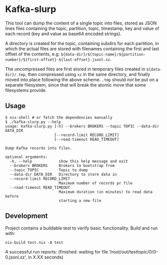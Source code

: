# Kafka-slurp

This tool can dump the content of a single topic into files, stored as JSON lines files containing the topic, partition, topic, timestamp, key and value of each record (key and value as base64 encoded strings).

A directory is created for the topic, containing subdirs for each partition, in which the actual files are stored with filenames containing the first and last offset of the contents, e.g. `${data-dir}/${topic-name}/${partition-number}/${first-offset}-${last-offset}.jsonl.xz`.

The uncompressed files are first stored in temporary files created in `${data-dir}/.tmp`, then compressed using `xz` in the same directory, and finally moved into place following the above scheme. `.tmp` should _not_ be put on a separate filesystem, since that will break the atomic move that some filesystems provide.


## Usage

```
$ nix-shell # or fetch the dependencies manually
$ ./kafka-slurp.py --help
usage: kafka-slurp.py [-h] --brokers BROKERS --topic TOPIC --data-dir DATA_DIR
                      [--record-limit RECORD_LIMIT]
                      [--read-timeout READ_TIMEOUT]

Dump Kafka records into files.

optional arguments:
  -h, --help            show this help message and exit
  --brokers BROKERS     Brokers to bootstrap from
  --topic TOPIC         Topic to dump
  --data-dir DATA_DIR   Directory to store data in
  --record-limit RECORD_LIMIT
                        Maximum number of records pr file
  --read-timeout READ_TIMEOUT
                        Maximum duration (in minutes) to read data before
                        starting a new file
```


## Development

Project contains a buildable test to verify basic functionality. 
Build and run with:

```
nix-build test.nix -A test
```
A successful run reports:
(finished: waiting for file ‘/root/out/testtopic/0/0-0.jsonl.xz‘, in X.XX seconds)
